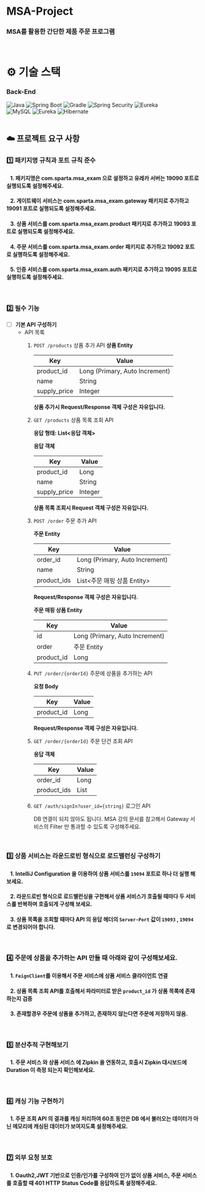 # MSA-Project

### MSA를 활용한 간단한 제품 주문 프로그램
  
<br />

  
# ⚙️ 기술 스택

### Back-End

<div>
  <img alt="Java" src ="https://img.shields.io/badge/Java-007396.svg?&style=for-the-badge&logo=Java&logoColor=white"/>
  <img alt="Spring Boot" src ="https://img.shields.io/badge/Spring Boot-6DB33F.svg?&style=for-the-badge&logo=Spring Boot&logoColor=white"/>
  <img alt="Gradle" src ="https://img.shields.io/badge/Gradle-02303A.svg?&style=for-the-badge&logo=Gradle&logoColor=white"/>
  <img alt="Spring Security" src ="https://img.shields.io/badge/Spring Security-6DB33F.svg?&style=for-the-badge&logo=Spring Security&logoColor=white"/>
  <img alt="Eureka" src ="https://img.shields.io/badge/Eureka-6DB33F.svg?&style=for-the-badge&logo=Eureka&logoColor=white"/>
  
</div>
<div>
  <img alt="MySQL" src ="https://img.shields.io/badge/MySQL-4479A1.svg?&style=for-the-badge&logo=MySQL&logoColor=white"/>
  <img alt="Eureka" src ="https://img.shields.io/badge/Redis-FF4438.svg?&style=for-the-badge&logo=Redis&logoColor=white"/>
  <img alt="Hibernate" src ="https://img.shields.io/badge/Hibernate-59666C.svg?&style=for-the-badge&logo=Hibernate&logoColor=white"/>
</div>


<br />

## ☁️ 프로젝트 요구 사항

### 1️⃣ 패키지명 규칙과 포트 규칙 준수
#### &nbsp;&nbsp; 1. 패키지명은 com.sparta.msa_exam 으로 설정하고 유레카 서버는 19090 포트로 실행되도록 설정해주세요. 
#### &nbsp;&nbsp; 2. 게이트웨이 서비스는 com.sparta.msa_exam.gateway 패키지로 추가하고 19091 포트로 실행되도록 설정해주세요.
#### &nbsp;&nbsp; 3. 상품 서비스를 com.sparta.msa_exam.product 패키지로 추가하고 19093 포트로 실행되도록 설정해주세요.
#### &nbsp;&nbsp; 4. 주문 서비스를 com.sparta.msa_exam.order 패키지로 추가하고 19092 포트로 실행하도록 설정해주세요.
#### &nbsp;&nbsp; 5. 인증 서비스를 com.sparta.msa_exam.auth 패키지로 추가하고 19095 포트로 실행하도록 설정해주세요.

<br />

### 2️⃣ 필수 기능
- [ ]  **기본 API 구성하기**
    - API 목록
        1. `POST /products`  상품 추가 API 
        **상품 Entity**
            
            
            | Key | Value |
            | --- | --- |
            | product_id | Long (Primary, Auto Increment) |
            | name | String |
            | supply_price | Integer |
            
            **상품 추가시 Request/Response 객체 구성은 자유입니다.**
            
        2. `GET /products` 상품 목록 조회 API
            
            **응답 형태: List<응답 객체>**
            
            **응답 객체**
            
            | Key | Value |
            | --- | --- |
            | product_id | Long |
            | name | String |
            | supply_price | Integer |
            
            **상품 목록 조회시 Request 객체 구성은 자유입니다.**
            
        3. `POST /order` 주문 추가 API
            
            **주문 Entity**
            
            | Key | Value |
            | --- | --- |
            | order_id | Long (Primary, Auto Increment) |
            | name | String |
            | product_ids |List<주문 매핑 상품 Entity>|
            
            **Request/Response 객체 구성은 자유입니다.**
            
            **주문 매핑 상품 Entity**
            
            | Key | Value |
            | --- | --- |
            | id | Long (Primary, Auto Increment) |
            | order |주문 Entity|
            | product_id | Long |
        4. `PUT /order/{orderId}`  주문에 상품을 추가하는 API
            
            **요청 Body**
            
            | Key | Value |
            | --- | --- |
            | product_id | Long |
            
            **Request/Response 객체 구성은 자유입니다.**
            
        5. `GET /order/{orderId}`  주문 단건 조회 API
            
            **응답 객체**
            
            | Key | Value |
            | --- | --- |
            | order_id | Long |
            | product_ids | List<Long> |
        6. `GET /auth/signIn?user_id={string}`  로그인 API 
            
            DB 연결이 되지 않아도 됩니다. MSA 강의 문서를 참고해서 Gateway 서비스의 Filter 만 통과할 수 있도록 구성해주세요.

<br />

### 3️⃣ 상품 서비스는 라운드로빈 형식으로 로드밸런싱 구성하기
#### &nbsp;&nbsp; 1. IntelliJ Configuration 을 이용하여 상품 서비스를 `19094` 포트로 하나 더 실행 해보세요.
#### &nbsp;&nbsp; 2. 라운드로빈 형식으로 로드밸런싱을 구현해서 상품 서비스가 호출될 때마다 두 서비스를 반복하며 호출되게 구성해 보세요.
#### &nbsp;&nbsp; 3. 상품 목록을 조회할 때마다 API 의 응답 헤더의 `Server-Port` 값이 `19093` , `19094` 로 변경되어야 합니다.

<br />

### 4️⃣ 주문에 상품을 추가하는 API 만들 때 아래와 같이 구성해보세요.
#### &nbsp;&nbsp; 1. `FeignClient`를 이용해서 주문 서비스에 상품 서비스 클라이언트 연결
#### &nbsp;&nbsp; 2. 상품 목록 조회 API를 호출해서 파라미터로 받은 `product_id` 가 상품 목록에 존재하는지 검증
#### &nbsp;&nbsp; 3. 존재할경우 주문에 상품을 추가하고, 존재하지 않는다면 주문에 저장하지 않음.

<br />

### 5️⃣ 분산추적 구현해보기
#### &nbsp;&nbsp; 1. 주문 서비스 와 상품 서비스 에 Zipkin 을 연동하고, 호출시 Zipkin 대시보드에 Duration 이 측정 되는지 확인해보세요.

<br />

### 6️⃣ 캐싱 기능 구현하기
#### &nbsp;&nbsp; 1. 주문 조회 API 의 결과를 캐싱 처리하여 60초 동안은 DB 에서 불러오는 데이터가 아닌 메모리에 캐싱된 데이터가 보여지도록 설정해주세요.

<br />

### 7️⃣ 외부 요청 보호
#### &nbsp;&nbsp; 1. Oauth2,JWT 기반으로 인증/인가를 구성하여 인가 없이 상품 서비스, 주문 서비스를 호출할 때 401 HTTP Status Code를 응답하도록 설정해주세요.

<br />


